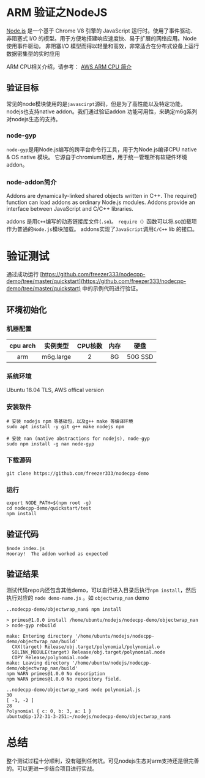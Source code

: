 # ARM 验证之NodeJS

[Node.js](https://nodejs.org/) 是一个基于 Chrome V8 引擎的 JavaScript 运行时。使用了事件驱动、非阻塞式 I/O 的模型。用于方便地搭建响应速度快、易于扩展的网络应用。Node 使用事件驱动， 非阻塞I/O 模型而得以轻量和高效，非常适合在分布式设备上运行数据密集型的实时应用

ARM CPU相关介绍，请参考： [AWS ARM CPU 简介](https://kealiu.github.io/AWS-ARM-CPU-Serials-1/)

## 验证目标

常见的node模块使用的是`javascirpt`源码，但是为了高性能以及特定功能，nodejs也支持native addon。我们通过验证addon 功能可用性，来确定m6g系列对nodejs生态的支持。

### node-gyp

`node-gyp`是用Node.js编写的跨平台命令行工具，用于为Node.js编译CPU native & OS native 模块。 它源自于chromium项目，用于统一管理所有软硬件环境addon。

### node-addon简介

Addons are dynamically-linked shared objects written in C++. The require() function can load addons as ordinary Node.js modules. Addons provide an interface between JavaScript and C/C++ libraries.

addons 是用`C++`编写的动态链接库文件(`.so`)。 `require（）`函数可以将.so加载项作为普通的`Node.js`模块加载。 addons实现了`JavaScript`调用`C/C++` lib 的接口。

# 验证测试

通过成功运行 [https://github.com/freezer333/nodecpp-demo/tree/master/quickstart](https://github.com/freezer333/nodecpp-demo/tree/master/quickstart) 中的示例代码进行验证。

## 环境初始化

### 机器配置
| cpu arch |  实例类型 | CPU核数 | 内存 |   硬盘  |
|:--------:|:---------:|:-------:|:----:|:-------:|
| arm      | m6g.large | 2       | 8G   | 50G SSD |

### 系统环境

Ubuntu 18.04 TLS, AWS offical version

### 安装软件

```
# 安装 nodejs npm 等基础包，以及g++ make 等编译环境
sudo apt install -y git g++ make nodejs npm

# 安装 nan (native abstractions for nodejs), node-gyp
sudo npm install -g nan node-gyp
```

### 下载源码
```
git clone https://github.com/freezer333/nodecpp-demo
```

### 运行
```
export NODE_PATH=$(npm root -g)
cd nodecpp-demo/quickstart/test
npm install
```

## 验证代码


```
$node index.js
Hooray!  The addon worked as expected
```

## 验证结果

测试代码repo内还包含其他demo，可以自行进入目录后执行`npm install`，然后执行对应的 `node demo-name.js` 。如 `objectwrap_nan` demo

```
..nodecpp-demo/objectwrap_nan$ npm install

> primes@1.0.0 install /home/ubuntu/nodejs/nodecpp-demo/objectwrap_nan
> node-gyp rebuild

make: Entering directory '/home/ubuntu/nodejs/nodecpp-demo/objectwrap_nan/build'
  CXX(target) Release/obj.target/polynomial/polynomial.o
  SOLINK_MODULE(target) Release/obj.target/polynomial.node
  COPY Release/polynomial.node
make: Leaving directory '/home/ubuntu/nodejs/nodecpp-demo/objectwrap_nan/build'
npm WARN primes@1.0.0 No description
npm WARN primes@1.0.0 No repository field.

..nodecpp-demo/objectwrap_nan$ node polynomial.js
30
[ -1, -2 ]
28
Polynomial { c: 0, b: 3, a: 1 }
ubuntu@ip-172-31-3-251:~/nodejs/nodecpp-demo/objectwrap_nan$
```

# 总结

整个测试过程十分顺利，没有碰到任何坑。可见nodejs生态对arm支持还是很完善的。可以更进一步结合项目进行实战。
